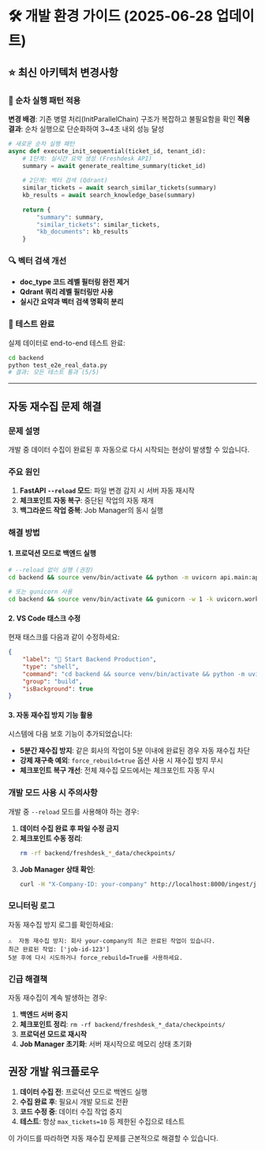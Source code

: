 # 🛠️ 개발 환경 가이드 (2025-06-28 업데이트)

## ⭐ 최신 아키텍처 변경사항

### 🚀 순차 실행 패턴 적용
**변경 배경**: 기존 병렬 처리(InitParallelChain) 구조가 복잡하고 불필요함을 확인
**적용 결과**: 순차 실행으로 단순화하여 3~4초 내외 성능 달성

```python
# 새로운 순차 실행 패턴
async def execute_init_sequential(ticket_id, tenant_id):
    # 1단계: 실시간 요약 생성 (Freshdesk API)
    summary = await generate_realtime_summary(ticket_id)
    
    # 2단계: 벡터 검색 (Qdrant)
    similar_tickets = await search_similar_tickets(summary)
    kb_results = await search_knowledge_base(summary)
    
    return {
        "summary": summary,
        "similar_tickets": similar_tickets,
        "kb_documents": kb_results
    }
```

### 🔍 벡터 검색 개선
- **doc_type 코드 레벨 필터링 완전 제거**
- **Qdrant 쿼리 레벨 필터링만 사용**
- **실시간 요약과 벡터 검색 명확히 분리**

### 🧪 테스트 완료
실제 데이터로 end-to-end 테스트 완료:
```bash
cd backend
python test_e2e_real_data.py
# 결과: 모든 테스트 통과 (5/5)
```

---

## 자동 재수집 문제 해결

### 문제 설명
개발 중 데이터 수집이 완료된 후 자동으로 다시 시작되는 현상이 발생할 수 있습니다.

### 주요 원인
1. **FastAPI `--reload` 모드**: 파일 변경 감지 시 서버 자동 재시작
2. **체크포인트 자동 복구**: 중단된 작업의 자동 재개
3. **백그라운드 작업 중복**: Job Manager의 동시 실행

### 해결 방법

#### 1. 프로덕션 모드로 백엔드 실행
```bash
# --reload 없이 실행 (권장)
cd backend && source venv/bin/activate && python -m uvicorn api.main:app --host 0.0.0.0 --port 8000

# 또는 gunicorn 사용
cd backend && source venv/bin/activate && gunicorn -w 1 -k uvicorn.workers.UvicornWorker api.main:app --bind 0.0.0.0:8000
```

#### 2. VS Code 태스크 수정
현재 태스크를 다음과 같이 수정하세요:

```json
{
    "label": "🚀 Start Backend Production",
    "type": "shell",
    "command": "cd backend && source venv/bin/activate && python -m uvicorn api.main:app --host 0.0.0.0 --port 8000",
    "group": "build",
    "isBackground": true
}
```

#### 3. 자동 재수집 방지 기능 활용
시스템에 다음 보호 기능이 추가되었습니다:

- **5분간 재수집 방지**: 같은 회사의 작업이 5분 이내에 완료된 경우 자동 재수집 차단
- **강제 재구축 예외**: `force_rebuild=true` 옵션 사용 시 재수집 방지 무시
- **체크포인트 복구 개선**: 전체 재수집 모드에서는 체크포인트 자동 무시

### 개발 모드 사용 시 주의사항

개발 중 `--reload` 모드를 사용해야 하는 경우:

1. **데이터 수집 완료 후 파일 수정 금지**
2. **체크포인트 수동 정리**:
   ```bash
   rm -rf backend/freshdesk_*_data/checkpoints/
   ```
3. **Job Manager 상태 확인**:
   ```bash
   curl -H "X-Company-ID: your-company" http://localhost:8000/ingest/jobs
   ```

### 모니터링 로그
자동 재수집 방지 로그를 확인하세요:

```
⚠️  자동 재수집 방지: 회사 your-company의 최근 완료된 작업이 있습니다.
최근 완료된 작업: ['job-id-123']
5분 후에 다시 시도하거나 force_rebuild=True를 사용하세요.
```

### 긴급 해결책

자동 재수집이 계속 발생하는 경우:

1. **백엔드 서버 중지**
2. **체크포인트 정리**: `rm -rf backend/freshdesk_*_data/checkpoints/`
3. **프로덕션 모드로 재시작**
4. **Job Manager 초기화**: 서버 재시작으로 메모리 상태 초기화

## 권장 개발 워크플로우

1. **데이터 수집 전**: 프로덕션 모드로 백엔드 실행
2. **수집 완료 후**: 필요시 개발 모드로 전환
3. **코드 수정 중**: 데이터 수집 작업 중지
4. **테스트**: 항상 `max_tickets=10` 등 제한된 수집으로 테스트

이 가이드를 따라하면 자동 재수집 문제를 근본적으로 해결할 수 있습니다.
